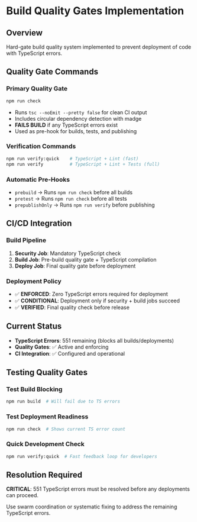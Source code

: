 # Build Quality Gates Implementation

## Overview
Hard-gate build quality system implemented to prevent deployment of code with TypeScript errors.

## Quality Gate Commands

### Primary Quality Gate
```bash
npm run check
```
- Runs `tsc --noEmit --pretty false` for clean CI output
- Includes circular dependency detection with madge
- **FAILS BUILD** if any TypeScript errors exist
- Used as pre-hook for builds, tests, and publishing

### Verification Commands
```bash
npm run verify:quick    # TypeScript + Lint (fast)
npm run verify          # TypeScript + Lint + Tests (full)
```

### Automatic Pre-Hooks
- `prebuild` → Runs `npm run check` before all builds
- `pretest` → Runs `npm run check` before all tests  
- `prepublishOnly` → Runs `npm run verify` before publishing

## CI/CD Integration

### Build Pipeline
1. **Security Job**: Mandatory TypeScript check
2. **Build Job**: Pre-build quality gate + TypeScript compilation
3. **Deploy Job**: Final quality gate before deployment

### Deployment Policy
- ✅ **ENFORCED**: Zero TypeScript errors required for deployment
- ✅ **CONDITIONAL**: Deployment only if security + build jobs succeed
- ✅ **VERIFIED**: Final quality check before release

## Current Status
- **TypeScript Errors**: 551 remaining (blocks all builds/deployments)
- **Quality Gates**: ✅ Active and enforcing
- **CI Integration**: ✅ Configured and operational

## Testing Quality Gates

### Test Build Blocking
```bash
npm run build  # Will fail due to TS errors
```

### Test Deployment Readiness
```bash
npm run check  # Shows current TS error count
```

### Quick Development Check
```bash
npm run verify:quick  # Fast feedback loop for developers
```

## Resolution Required
**CRITICAL**: 551 TypeScript errors must be resolved before any deployments can proceed.

Use swarm coordination or systematic fixing to address the remaining TypeScript errors.